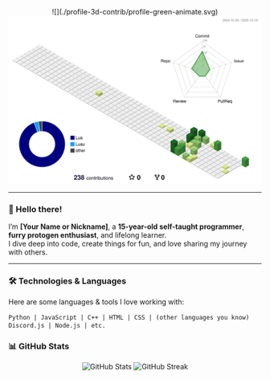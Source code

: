 <div align="center">
  ![](./profile-3d-contrib/profile-green-animate.svg)
  <picture>
    <source media="(prefers-color-scheme: dark)" srcset="./profile-3d-contrib/profile-night-green.svg">
    <img alt="3D contribution graph" src="./profile-3d-contrib/profile-green.svg">
  </picture>
</div>

---

### 👋 Hello there!

I’m **[Your Name or Nickname]**, a **15-year-old self-taught programmer**, **furry protogen enthusiast**, and lifelong learner.  
I dive deep into code, create things for fun, and love sharing my journey with others.

---

### 🛠️ Technologies & Languages

Here are some languages & tools I love working with:

```text
Python | JavaScript | C++ | HTML | CSS | (other languages you know)
Discord.js | Node.js | etc.
```

### 📊 GitHub Stats

<div align="center">
  <img src="https://github-readme-stats.vercel.app/api?username=T1k-T1k&show_icons=true&theme=radical" alt="GitHub Stats" />
  <img src="https://github-readme-streak-stats.herokuapp.com/?user=T1k-T1k&theme=radical" alt="GitHub Streak" />
</div>


